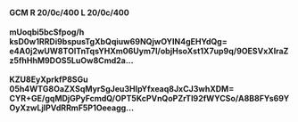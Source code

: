 #### GCM R 20/0c/400 L 20/0c/400
**mUoqbi5bcSfpog/h**<br/>**ksD0w1RRDi9bspusTgXbQqiuw69NQjwOYIN4gEHYdQg=**<br/>**e4A0j2wUW8TOlTnTqsYHXm06Uym7I/objHsoXst1X7up9q/9OESVxXlraZz5fhHhM9DOS5LuOw8Cmd2a...**<br/><br/>
**KZU8EyXprkfP8SGu**<br/>**05h4WTG8OaZXSqMyrSgJeu3HIpYfxeaq8JxCJ3whXDM=**<br/>**CYR+GE/gqMDjGPyFcmdQ/OPT5KcPVnQoPZrTI92fWYCSo/A8B8FYs69YOyXzwLjlPVdRRmF5P1Oeeagg...**